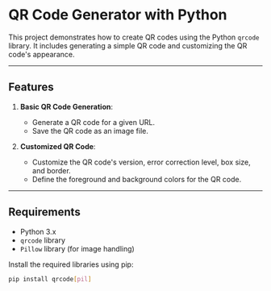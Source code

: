 # QR Code Generator with Python

This project demonstrates how to create QR codes using the Python `qrcode` library. It includes generating a simple QR code and customizing the QR code's appearance.

---

## Features

1. **Basic QR Code Generation**:
   - Generate a QR code for a given URL.
   - Save the QR code as an image file.

2. **Customized QR Code**:
   - Customize the QR code's version, error correction level, box size, and border.
   - Define the foreground and background colors for the QR code.

---

## Requirements

- Python 3.x
- `qrcode` library
- `Pillow` library (for image handling)

Install the required libraries using pip:

```bash
pip install qrcode[pil]
